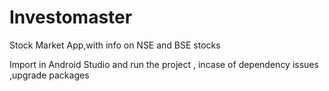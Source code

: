 # Investomaster
Stock Market App,with info on NSE and BSE stocks

Import in Android Studio and run the project , incase of dependency issues ,upgrade packages
